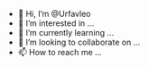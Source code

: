 - 👋 Hi, I’m @Urfavleo
- 👀 I’m interested in ...
- 🌱 I’m currently learning ...
- 💞️ I’m looking to collaborate on ...
- 📫 How to reach me ...

<!---
Urfavleo/Urfavleo is a ✨ special ✨ repository because its `README.md` (this file) appears on your GitHub profile.
You can click the Preview link to take a look at your changes.
--->
